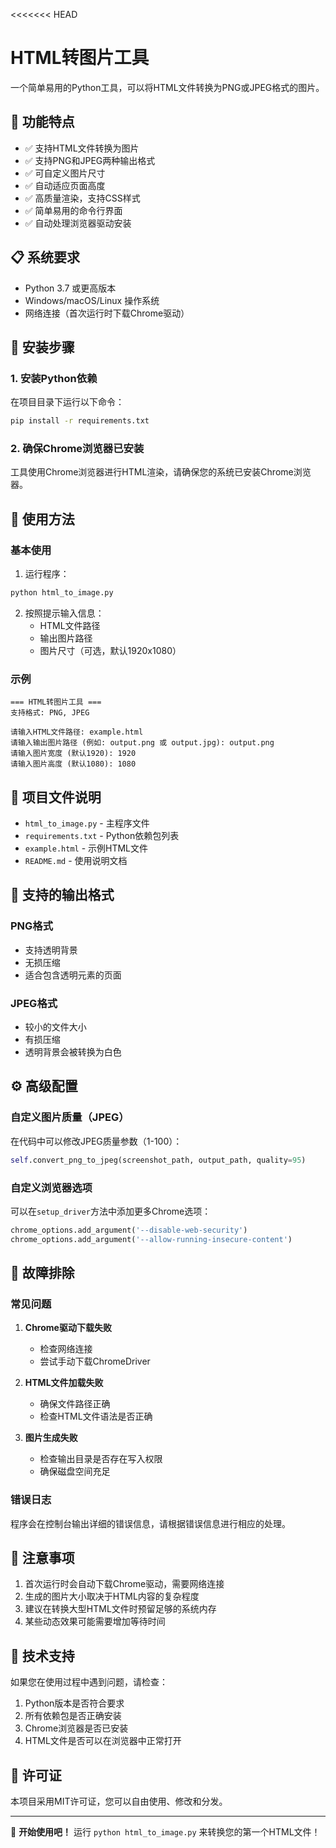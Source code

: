 <<<<<<< HEAD
# HTML转图片工具

一个简单易用的Python工具，可以将HTML文件转换为PNG或JPEG格式的图片。

## 🌟 功能特点

- ✅ 支持HTML文件转换为图片
- ✅ 支持PNG和JPEG两种输出格式
- ✅ 可自定义图片尺寸
- ✅ 自动适应页面高度
- ✅ 高质量渲染，支持CSS样式
- ✅ 简单易用的命令行界面
- ✅ 自动处理浏览器驱动安装

## 📋 系统要求

- Python 3.7 或更高版本
- Windows/macOS/Linux 操作系统
- 网络连接（首次运行时下载Chrome驱动）

## 🚀 安装步骤

### 1. 安装Python依赖

在项目目录下运行以下命令：

```bash
pip install -r requirements.txt
```

### 2. 确保Chrome浏览器已安装

工具使用Chrome浏览器进行HTML渲染，请确保您的系统已安装Chrome浏览器。

## 📖 使用方法

### 基本使用

1. 运行程序：
```bash
python html_to_image.py
```

2. 按照提示输入信息：
   - HTML文件路径
   - 输出图片路径
   - 图片尺寸（可选，默认1920x1080）

### 示例

```
=== HTML转图片工具 ===
支持格式: PNG, JPEG

请输入HTML文件路径: example.html
请输入输出图片路径 (例如: output.png 或 output.jpg): output.png
请输入图片宽度 (默认1920): 1920
请输入图片高度 (默认1080): 1080
```

## 📁 项目文件说明

- `html_to_image.py` - 主程序文件
- `requirements.txt` - Python依赖包列表
- `example.html` - 示例HTML文件
- `README.md` - 使用说明文档

## 🎯 支持的输出格式

### PNG格式
- 支持透明背景
- 无损压缩
- 适合包含透明元素的页面

### JPEG格式
- 较小的文件大小
- 有损压缩
- 透明背景会被转换为白色

## ⚙️ 高级配置

### 自定义图片质量（JPEG）

在代码中可以修改JPEG质量参数（1-100）：

```python
self.convert_png_to_jpeg(screenshot_path, output_path, quality=95)
```

### 自定义浏览器选项

可以在`setup_driver`方法中添加更多Chrome选项：

```python
chrome_options.add_argument('--disable-web-security')
chrome_options.add_argument('--allow-running-insecure-content')
```

## 🔧 故障排除

### 常见问题

1. **Chrome驱动下载失败**
   - 检查网络连接
   - 尝试手动下载ChromeDriver

2. **HTML文件加载失败**
   - 确保文件路径正确
   - 检查HTML文件语法是否正确

3. **图片生成失败**
   - 检查输出目录是否存在写入权限
   - 确保磁盘空间充足

### 错误日志

程序会在控制台输出详细的错误信息，请根据错误信息进行相应的处理。

## 📝 注意事项

1. 首次运行时会自动下载Chrome驱动，需要网络连接
2. 生成的图片大小取决于HTML内容的复杂程度
3. 建议在转换大型HTML文件时预留足够的系统内存
4. 某些动态效果可能需要增加等待时间

## 🤝 技术支持

如果您在使用过程中遇到问题，请检查：

1. Python版本是否符合要求
2. 所有依赖包是否正确安装
3. Chrome浏览器是否已安装
4. HTML文件是否可以在浏览器中正常打开

## 📄 许可证

本项目采用MIT许可证，您可以自由使用、修改和分发。

---

🎉 **开始使用吧！** 运行 `python html_to_image.py` 来转换您的第一个HTML文件！
